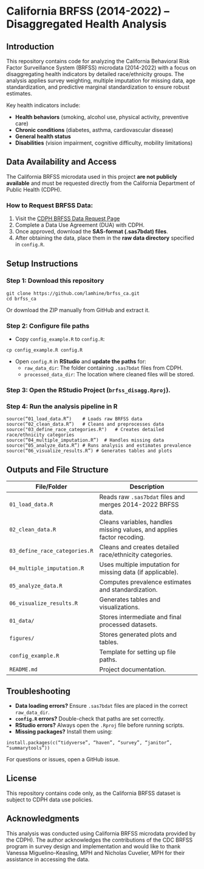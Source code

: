 # California BRFSS (2014-2022) – Disaggregated Health Analysis

## Introduction
This repository contains code for analyzing the California Behavioral Risk Factor Surveillance System (BRFSS) microdata (2014-2022) with a focus on disaggregating health indicators by detailed race/ethnicity groups. The analysis applies survey weighting, multiple imputation for missing data, age standardization, and predictive marginal standardization to ensure robust estimates.

Key health indicators include:
- **Health behaviors** (smoking, alcohol use, physical activity, preventive care)
- **Chronic conditions** (diabetes, asthma, cardiovascular disease)
- **General health status**
- **Disabilities** (vision impairment, cognitive difficulty, mobility limitations)

## Data Availability and Access
The California BRFSS microdata used in this project **are not publicly available** and must be requested directly from the California Department of Public Health (CDPH).

### How to Request BRFSS Data:
1. Visit the [CDPH BRFSS Data Request Page](https://www.cdph.ca.gov/Programs/CCDPHP/DCDIC/CDSRB/Pages/BRFSS.aspx)
2. Complete a Data Use Agreement (DUA) with CDPH.
3. Once approved, download the **SAS-format (.sas7bdat) files**.
4. After obtaining the data, place them in the **raw data directory** specified in `config.R`.

## Setup Instructions
### Step 1: Download this repository
```
git clone https://github.com/lamhine/brfss_ca.git
cd brfss_ca
```

Or download the ZIP manually from GitHub and extract it.

### Step 2: Configure file paths
- Copy `config_example.R` to `config.R`:
```
cp config_example.R config.R
```
- Open `config.R` in **RStudio** and **update the paths** for:
  - `raw_data_dir`: The folder containing `.sas7bdat` files from CDPH.
  - `processed_data_dir`: The location where cleaned files will be stored.

### Step 3: Open the RStudio Project (`brfss_disagg.Rproj`).

### Step 4: Run the analysis pipeline in R
```
source(“01_load_data.R”)    # Loads raw BRFSS data
source(“02_clean_data.R”)   # Cleans and preprocesses data
source("03_define_race_categories.R")   # Creates detailed race/ethnicity categories
source(“04_multiple_imputation.R”)  # Handles missing data
source(“05_analyze_data.R”) # Runs analysis and estimates prevalence
source(“06_visualize_results.R”) # Generates tables and plots
```

## Outputs and File Structure
| File/Folder | Description |
|-------------|------------|
| `01_load_data.R` | Reads raw `.sas7bdat` files and merges 2014-2022 BRFSS data. |
| `02_clean_data.R` | Cleans variables, handles missing values, and applies factor recoding. |
| `03_define_race_categories.R` | Cleans and creates detailed race/ethnicity categories. |
| `04_multiple_imputation.R` | Uses multiple imputation for missing data (if applicable). |
| `05_analyze_data.R` | Computes prevalence estimates and standardization. |
| `06_visualize_results.R` | Generates tables and visualizations. |
| `01_data/` | Stores intermediate and final processed datasets. |
| `figures/` | Stores generated plots and tables. |
| `config_example.R` | Template for setting up file paths. |
| `README.md` | Project documentation. |

## Troubleshooting
- **Data loading errors?** Ensure `.sas7bdat` files are placed in the correct `raw_data_dir`.
- **`config.R` errors?** Double-check that paths are set correctly.
- **RStudio errors?** Always open the `.Rproj` file before running scripts.
- **Missing packages?** Install them using:
```
install.packages(c(“tidyverse”, “haven”, “survey”, “janitor”, “summarytools”))
```

For questions or issues, open a GitHub issue.

## License
This repository contains code only, as the California BRFSS dataset is subject to CDPH data use policies.

## Acknowledgments
This analysis was conducted using California BRFSS microdata provided by the CDPH). The author acknowledges the contributions of the CDC BRFSS program in survey design and implementation and would like to thank Vanessa Miguelino-Keasling, MPH and Nicholas Cuvelier, MPH for their assistance in accessing the data. 